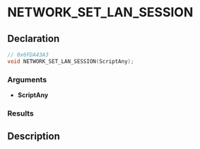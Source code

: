 # NETWORK_SET_LAN_SESSION

## Declaration
```cpp
// 0x6FDA43A3
void NETWORK_SET_LAN_SESSION(ScriptAny);
```

### Arguments
- **ScriptAny**

### Results

## Description
